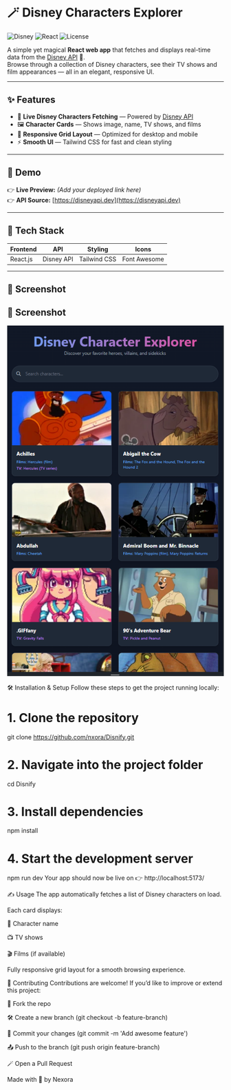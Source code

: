 # 🪄 Disney Characters Explorer  

![Disney](https://img.shields.io/badge/Disney-Characters-blue?style=for-the-badge&logo=disney)
![React](https://img.shields.io/badge/React-18.0.0-61dafb?style=for-the-badge&logo=react)
![License](https://img.shields.io/badge/License-MIT-yellow.svg?style=for-the-badge)

A simple yet magical **React web app** that fetches and displays real-time data from the [Disney API](https://disneyapi.dev) 🎠.  
Browse through a collection of Disney characters, see their TV shows and film appearances — all in an elegant, responsive UI.

---

## ✨ Features

- 🧙 **Live Disney Characters Fetching** — Powered by [Disney API](https://disneyapi.dev)  
- 🖼️ **Character Cards** — Shows image, name, TV shows, and films  
- 📱 **Responsive Grid Layout** — Optimized for desktop and mobile  
- ⚡ **Smooth UI** — Tailwind CSS for fast and clean styling  

---

## 🚀 Demo

👉 **Live Preview:** *(Add your deployed link here)*  
👉 **API Source:** [https://disneyapi.dev](https://disneyapi.dev)

---

## 🧰 Tech Stack

| Frontend | API | Styling | Icons |
|----------|-----|---------|-------|
| React.js | Disney API | Tailwind CSS | Font Awesome |
 

---

## 📸 Screenshot

## 📸 Screenshot

![Disney Characters Explorer Preview](https://github.com/nxora/Disnify/blob/master/public/preview.png?raw=true)

🛠️ Installation & Setup
Follow these steps to get the project running locally:

# 1. Clone the repository
git clone https://github.com/nxora/Disnify.git

# 2. Navigate into the project folder
cd Disnify

# 3. Install dependencies
npm install

# 4. Start the development server
npm run dev
Your app should now be live on 👉 http://localhost:5173/


✍️ Usage
The app automatically fetches a list of Disney characters on load.

Each card displays:

🧑 Character name

📺 TV shows

🎬 Films (if available)

Fully responsive grid layout for a smooth browsing experience.

🤝 Contributing
Contributions are welcome!
If you’d like to improve or extend this project:

🍴 Fork the repo

🛠️ Create a new branch (git checkout -b feature-branch)

💾 Commit your changes (git commit -m 'Add awesome feature')

📤 Push to the branch (git push origin feature-branch)

🪄 Open a Pull Request

Made with 💙 by Nexora
